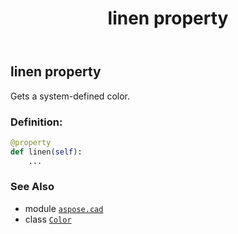 ﻿---
title: linen property
second_title: Aspose.CAD for Python via .NET API References
description: 
type: docs
weight: 990
url: /python-net/aspose.cad/color/linen/
is_root: false
---

## linen property


Gets a system-defined color.
### Definition:
```python
@property
def linen(self):
    ...
```

### See Also
* module [`aspose.cad`](../../)
* class [`Color`](/cad/python-net/aspose.cad/color)
